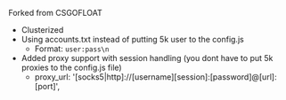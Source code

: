 Forked from CSGOFLOAT

- Clusterized 
- Using accounts.txt instead of putting 5k user to the config.js
  - Format: `user:pass\n`
- Added proxy support with session handling (you dont have to put 5k proxies to the config.js file)
  - proxy_url: '[socks5|http]://[username][session]:[password]@[url]:[port]',
